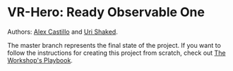 # VR-Hero: Ready Observable One

Authors: [Alex Castillo](https://twitter.com/@castillo__io) and [Uri Shaked](https://twitter.com/UriShaked).

The master branch represents the final state of the project. If you want to follow the instructions for creating this project from scratch, check out [The Workshop's Playbook](workshop-playbook.md).
